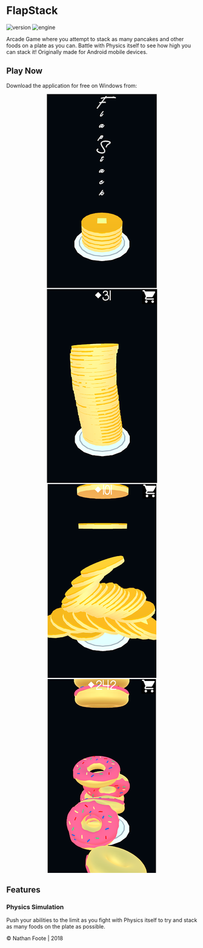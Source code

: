 # FlapStack

![version](https://img.shields.io/badge/Version-1.0-green)
![engine](https://img.shields.io/badge/Engine-Unity-blue)

Arcade Game where you attempt to stack as many pancakes and other foods on a plate as you can. Battle with Physics itself to see how high you can stack it! Originally made for Android mobile devices.

## Play Now

Download the application for free on Windows from: 

<p align="center">
  <img src="1.png" />
  <img src="2.png" />
  <img src="3.png" />
  <img src="4.png" />
</p>

## Features

### Physics Simulation

Push your abilities to the limit as you fight with Physics itself to try and stack as many foods on the plate as possible.

© Nathan Foote | 2018
